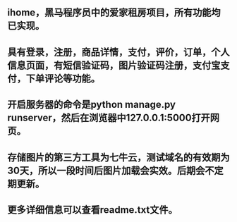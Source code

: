 ## ihome，黑马程序员中的爱家租房项目，所有功能均已实现。
## 具有登录，注册，商品详情，支付，评价，订单，个人信息页面，有短信验证码，图片验证码注册，支付宝支付，下单评论等功能。
## 开启服务器的命令是python manage.py runserver，然后在浏览器中127.0.0.1:5000打开网页。
## 存储图片的第三方工具为七牛云，测试域名的有效期为30天，所以一段时间后图片加载会实效。后期会不定期更新。
## 更多详细信息可以查看readme.txt文件。
